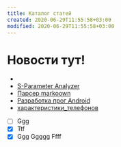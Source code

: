 ```yaml
---
title: Каталог статей
created: 2020-06-29T11:55:58+03:00
modified: 2020-06-29T11:55:58+03:00
---
```


# Новости тут!
* 
* [S-Parameter Analyzer](./200624_spa.md)
* [Парсер markoown](./200409_md_to_html.md)
* [Разработка прог Android](200628_android_dev.md)
* [характеристики_телефонов](./200624_характеристики_телефонов.md)


- [ ] Ggg
- [x] Ttf
- [x] Ggg
Ggggg
Ffff
